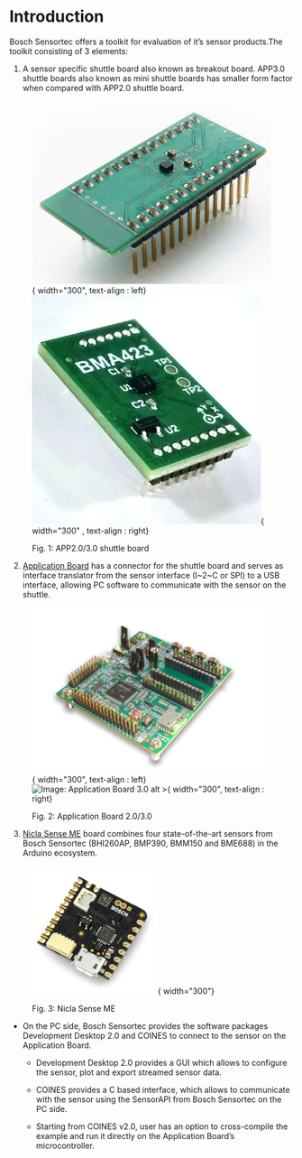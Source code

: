 # Introduction

Bosch Sensortec offers a toolkit for evaluation of it’s sensor products.The toolkit consisting of 3
elements:

1. A sensor specific shuttle board also known as breakout board. APP3.0 shuttle boards also
known as mini shuttle boards has smaller form factor when compared with APP2.0 shuttle
board.

<figure markdown>

  ![Image: APP2.0 shuttle board](bma222e_1_shuttle_board.jpg){ width="300", text-align : left}  
  ![Image: APP3.0 shuttle board](bma423_shuttle_board.jpg){ width="300" , text-align : right}
  <figcaption>Fig. 1: APP2.0/3.0 shuttle board</figcaption>
</figure>


2. [Application Board](https://www.bosch-sensortec.com/software-tools/tools/application-board-3-0/) has a connector for the shuttle board and serves as interface translator from the sensor interface (I~2~C or SPI) to a USB interface, allowing PC software to communicate with the sensor on the shuttle.

<figure markdown>

  ![Image: Application Board 2.0 alt <](application_board_20.png){ width="300", text-align : left}
  ![Image: Application Board 3.0 alt >](application_board_30.jpg){ width="300", text-align : right}
  <figcaption>Fig. 2: Application Board 2.0/3.0</figcaption>
</figure>

3. [Nicla Sense ME](https://store.arduino.cc/products/nicla-sense-me) board combines four state-of-the-art sensors from Bosch Sensortec (BHI260AP,
BMP390, BMM150 and BME688) in the Arduino ecosystem.

<figure markdown>

  ![Image: Nicla Sense ME](nicla_sense_me.png){ width="300"}
  <figcaption>Fig. 3: Nicla Sense ME</figcaption>
</figure>

- On the PC side, Bosch Sensortec provides the software packages Development Desktop 2.0 and COINES to connect to the sensor on the Application Board.

    - Development Desktop 2.0 provides a GUI which allows to configure the sensor, plot and export streamed sensor data.

    - COINES provides a C based interface, which allows to communicate with the sensor using the SensorAPI from Bosch Sensortec on the PC side.

    - Starting from COINES v2.0, user has an option to cross-compile the example and run it directly on the Application Board’s microcontroller.

